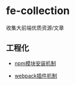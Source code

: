 # fe-collection

收集大前端优质资源/文章

##  工程化
* [npm模块安装机制](https://github.com/zhanyi233/fe-library/issues/2)
<!-- npm 安装机制 -->
* [webpack插件机制](https://github.com/zhanyi233/fe-library/issues/1)
